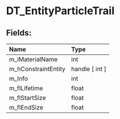# DT_EntityParticleTrail

## Fields:

| Name | Type |
| :--- | :--- |
| m_iMaterialName | int |
| m_hConstraintEntity | handle [ int ] |
| m_Info | int |
| m_flLifetime | float |
| m_flStartSize | float |
| m_flEndSize | float |
